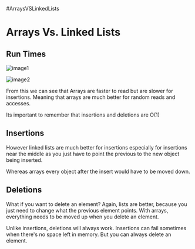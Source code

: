 #ArraysVSLinkedLists
# Arrays Vs. Linked Lists
## Run Times

![image1]

[image1]:https://i.imgur.com/VBACEia.png
![image2]

[image2]:https://i.imgur.com/qzfU6FC.png

From this we can see that Arrays are faster to read but are slower for insertions. Meaning that arrays are much better for random reads and accesses.

Its important to remember that insertions and deletions are O(1)

## Insertions
However linked lists are much better for insertions especially for insertions near the middle as you just have to point the previous to the new object being inserted. 

Whereas arrays every object after the insert would have to be moved down.

## Deletions

What if you want to delete an element? Again, lists are better, because you just need to change what the previous element points. With arrays, everything needs to be moved up when you delete an element.

Unlike insertions, deletions will always work. Insertions can fail sometimes when there's no space left in memory. But you can always delete an element.